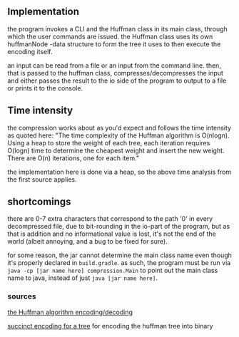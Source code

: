 ## Implementation

the program invokes a CLI and the Huffman class in its main class, through which the user commands are issued. the Huffman class uses its own huffmanNode -data structure to form the tree it uses to then execute the encoding itself.

an input can be read from a file or an input from the command line. then, that is passed to the huffman class, compresses/decompresses the input and either passes the result to the io side of the program to output to a file or prints it to the console.


## Time intensity

the compression works about as you'd expect and follows the time intensity as quoted here: "The time complexity of the Huffman algorithm is O(nlogn). Using a heap to store the weight of each tree, each iteration requires O(logn) time to determine the cheapest weight and insert the new weight. There are O(n) iterations, one for each item."

the implementation here is done via a heap, so the above time analysis from the first source applies.


## shortcomings

there are 0-7 extra characters that correspond to the path '0' in every decompressed file, due to bit-rounding in the io-part of the program, but as that is addition and no informational value is lost, it's not the end of the world (albeit annoying, and a bug to be fixed for sure).

for some reason, the jar cannot determine the main class name even though it's properly declared in ```build.gradle```. as such, the program must be run via ```java -cp [jar name here] compression.Main``` to point out the main class name to java, instead of just ```java [jar name here]```.

### sources
[the Huffman algorithm encoding/decoding](https://www.cs.auckland.ac.nz/software/AlgAnim/huffman.html#:~:text=The%20time%20complexity%20of%20the,iterations%2C%20one%20for%20each%20item.)

[succinct encoding for a tree](https://en.wikipedia.org/wiki/Binary_tree#Succinct_encodings) for encoding the huffman tree into binary